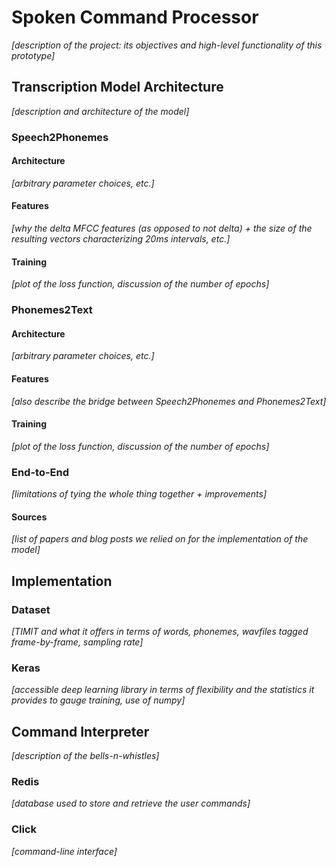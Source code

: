 # Spoken Command Processor

_[description of the project: its objectives and high-level functionality of this prototype]_

## Transcription Model Architecture

_[description and architecture of the model]_

### Speech2Phonemes

#### Architecture

_[arbitrary parameter choices, etc.]_

#### Features

_[why the delta MFCC features (as opposed to not delta) + the size of the resulting vectors characterizing 20ms intervals, etc.]_

#### Training

_[plot of the loss function, discussion of the number of epochs]_

### Phonemes2Text

#### Architecture

_[arbitrary parameter choices, etc.]_

#### Features

_[also describe the bridge between Speech2Phonemes and Phonemes2Text]_

#### Training

_[plot of the loss function, discussion of the number of epochs]_

### End-to-End

_[limitations of tying the whole thing together + improvements]_

#### Sources

_[list of papers and blog posts we relied on for the implementation of the model]_

## Implementation

### Dataset

_[TIMIT and what it offers in terms of words, phonemes, wavfiles tagged frame-by-frame, sampling rate]_

### Keras

_[accessible deep learning library in terms of flexibility and the statistics it provides to gauge training, use of numpy]_

## Command Interpreter

_[description of the bells-n-whistles]_

### Redis

_[database used to store and retrieve the user commands]_

### Click

_[command-line interface]_
